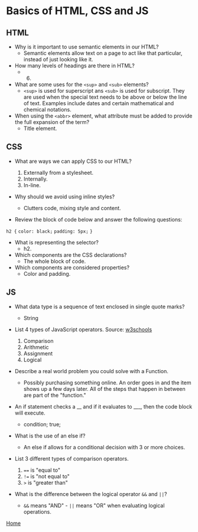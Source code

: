 # Basics of HTML, CSS and JS

## HTML

* Why is it important to use semantic elements in our HTML?
  * Semantic elements allow text on a page to act like that particular, instead of just looking like it.
* How many levels of headings are there in HTML?
  * 6.
* What are some uses for the ```<sup>``` and ```<sub>``` elements?
  * ```<sup>``` is used for superscript ans ```<sub>``` is used for subscript. They are used when the special text needs to be above or below the line of text.  Examples include dates and certain mathematical and chemical notations.
* When using the ```<abbr>``` element, what attribute must be added to provide the full expansion of the term?
  * Title element.

## CSS

* What are ways we can apply CSS to our HTML?
    1. Externally from a stylesheet.
    2. Internally.
    3. In-line.
* Why should we avoid using inline styles?
  * Clutters code, mixing style and content.

* Review the block of code below and answer the following questions:

```h2 {```
     ```color: black;```
     ```padding: 5px;```
    ```}```

* What is representing the selector?
  * h2.
* Which components are the CSS declarations?
  * The whole block of code.
* Which components are considered properties?
  * Color and padding.

## JS

* What data type is a sequence of text enclosed in single quote marks?
  * String

* List 4 types of JavaScript operators. Source: [w3schools](https://www.w3schools.com/js/js_operators.asp)
    1. Comparison
    2. Arithmetic
    3. Assignment
    4. Logical

* Describe a real world problem you could solve with a Function.
  * Possibly purchasing something online.  An order goes in and the item shows up a few days later. All of the steps that happen in between are part of the "function."

* An if statement checks a __ and if it evaluates to ___, then the code block will execute.
  * condition; true;

* What is the use of an else if?
  * An else if allows for a conditional decision with 3 or more choices.

* List 3 different types of comparison operators.
    1. ``` == ``` is "equal to"
    2. ``` != ``` is "not equal to"
    3. ``` > ``` is "greater than"

* What is the difference between the logical operator ```&&``` and ```||```?
  * ```&&``` means "AND" - ```||``` means "OR" when evaluating logical operations.

[Home](README.md)
